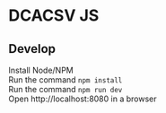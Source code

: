 DCACSV JS	
============	
 ## Develop	
Install Node/NPM  	
Run the command `npm install`  	
Run the command `npm run dev`  	
Open http://localhost:8080 in a browser  	